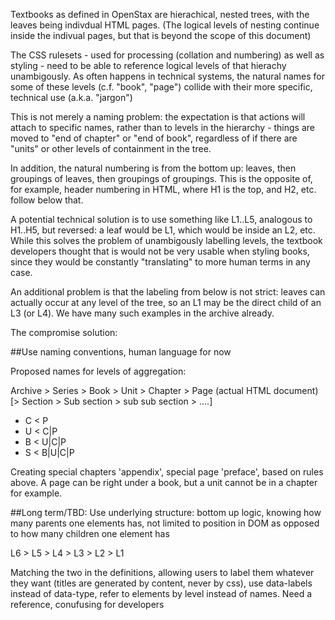 Textbooks as defined in OpenStax are hierachical, nested trees, with the leaves
being indivdual HTML pages. (The logical levels of nesting continue inside the
indivual pages, but that is beyond the scope of this document)

The CSS rulesets - used for processing (collation and numbering) as well as
styling - need to be able to reference logical levels of that hierachy
unambigously. As often happens in technical systems, the natural names for some
of these levels (c.f. "book", "page") collide with their more specific,
technical use (a.k.a. "jargon")

This is not merely a naming problem: the expectation is that actions will
attach to specific names, rather than to levels in the hierarchy - things
are moved to "end of chapter"  or "end of book", regardless of if there
are "units" or other levels of containment in the tree.

In addition, the natural numbering is from the bottom up: leaves, then
groupings of leaves, then groupings of groupings. This is the opposite of, for
example, header numbering in HTML, where H1 is the top, and H2, etc. follow
below that. 

A potential technical solution is to use something like L1..L5, analogous 
to H1..H5, but reversed: a leaf would be L1, which would be inside an L2, etc.
While this solves the problem of unambigously labelling levels, the textbook
developers thought that is would not be very usable when styling books, since
they would be constantly "translating" to more human terms in any case.

An additional problem is that the labeling from below is not strict: leaves
can actually occur at any level of the tree, so an L1 may be the direct child
of an L3 (or L4). We have many such examples in the archive already.

The compromise solution:

##Use naming conventions, human language for now

Proposed names for levels of aggregation:

Archive > Series > Book > Unit > Chapter > Page (actual HTML document) [> Section > Sub section > sub sub section > ....]

- C < P
- U < C|P
- B < U|C|P
- S < B|U|C|P

Creating special chapters 'appendix', special page 'preface', based on rules above. A page can be right under a book, but a unit cannot be in a chapter for example. 


##Long term/TBD: 
Use underlying structure: bottom up logic, knowing how many parents one elements has, not limited to position in DOM as opposed to how many children one element has

L6 > L5 > L4 > L3 > L2 > L1

Matching the two in the definitions, allowing users to label them whatever they want (titles are generated by content, never by css), use data-labels instead of data-type, refer to elements by level instead of names. Need a reference, conufusing for developers


 


